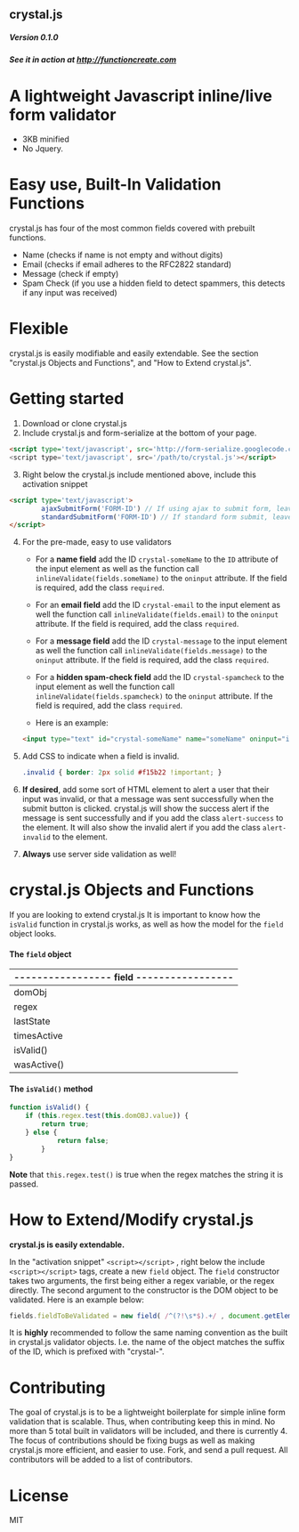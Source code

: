 crystal.js
---
##### Version 0.1.0
##### See it in action at http://functioncreate.com

# A lightweight Javascript inline/live form validator
+ 3KB minified 
+ No Jquery.

# Easy use, Built-In Validation Functions
crystal.js has four of the most common fields covered with prebuilt functions.
+ Name (checks if name is not empty and without digits)
+ Email (checks if email adheres to the RFC2822 standard)
+ Message (check if empty)
+ Spam Check (if you use a hidden field to detect spammers, this detects if any input was received)

# Flexible
crystal.js is easily modifiable and easily extendable. See the section "crystal.js Objects and Functions", and "How to Extend crystal.js". 

# Getting started
1. Download or clone crystal.js
2. Include crystal.js and form-serialize at the bottom of your page.
        
```html       
<script type='text/javascript', src='http://form-serialize.googlecode.com/svn/trunk/serialize-0.2.min.js'</script>
<script type='text/javascript', src='/path/to/crystal.js'></script>
```

3. Right below the crystal.js include mentioned above, include this activation snippet

```html
<script type='text/javascript'>
        ajaxSubmitForm('FORM-ID') // If using ajax to submit form, leave this.
        standardSubmitForm('FORM-ID') // If standard form submit, leave this. 
</script>
```

4. For the pre-made, easy to use validators
    + For a **name field** add the ID `crystal-someName` to the `ID` attribute of the input element as well as the function call 
    `inlineValidate(fields.someName)` to the `oninput` attribute. If the field is required, add the class `required`.
    
    + For an **email field** add the ID `crystal-email` to the input element as well the function call
    `inlineValidate(fields.email)` to the `oninput` attribute. If the field is required, add the class `required`.

    + For a **message field** add the ID `crystal-message` to the input element as well the function call
    `inlineValidate(fields.message)` to the `oninput` attribute. If the field is required, add the class `required`.

    + For a **hidden spam-check field** add the ID `crystal-spamcheck` to the input element as well the function call 
    `inlineValidate(fields.spamcheck)` to the `oninput` attribute. If the field is required, add the class `required`.
    
    + Here is an example:
    
    ```html
    <input type="text" id="crystal-someName" name="someName" oninput="inlineValidate(fields.someName)" class="required">
    ```
5. Add CSS to indicate when a field is invalid.
    
    ```css
    .invalid { border: 2px solid #f15b22 !important; }
    ```
6. **If desired**, add some sort of HTML element to alert a user that their input was invalid, or that a message was sent successfully when the submit button is clicked. crystal.js will show the success alert if the message is sent successfully and if you add the class 
`alert-success` to the element. It will also show the invalid alert if you add the class `alert-invalid` to the element. 

7. **Always** use server side validation as well!


# crystal.js Objects and Functions
If you are looking to extend crystal.js It is important to know how the `isValid` function in crystal.js works, as well as how the model for the `field` object looks. 

#### The `field` object
|    -----------------    **field**        -----------------    |
|---|
|domObj|
|regex|
|lastState|
|timesActive|
|isValid()|
|wasActive()|

#### The `isValid()` method
```Javascript
function isValid() {
    if (this.regex.test(this.domOBJ.value)) {
        return true;
    } else {
            return false;
        }
}
```
**Note** that `this.regex.test()` is true when the regex matches the string it is passed.


# How to Extend/Modify crystal.js
**crystal.js is easily extendable.**

In the "activation snippet" `<script></script>` , right below the include `<script></script>` tags, create a new `field` object. The `field` constructor takes two arguments, the first being either a regex variable, or the regex directly. The second argument to the constructor is the DOM object to be validated. Here is an example below:
        
```javascript
fields.fieldToBeValidated = new field( /^(?!\s*$).+/ , document.getElementById('crystal-fieldToBeValidated'));
```
        
It is **highly** recommended to follow the same naming convention as the built in crystal.js validator objects. I.e. the name of the object matches the suffix of the ID, which is prefixed with "crystal-".  


# Contributing
The goal of crystal.js is to be a lightweight boilerplate for simple inline form validation that is scalable. Thus, when contributing keep this in mind. No more than 5 total built in validators will be included, and there is currently 4. The focus of contributions should be fixing bugs as well as making crystal.js more efficient, and easier to use. Fork, and send a pull request. All contributors will be added to a list of contributors.

# License
MIT
